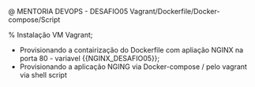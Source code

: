 @ MENTORIA DEVOPS - DESAFIO05 Vagrant/Dockerfile/Docker-compose/Script

% Instalação VM Vagrant;
* Provisionando a contairização do Dockerfile com apliação NGINX na porta 80 - variavel {{NGINX_DESAFIO05}};
* Provisionando a aplicação NGING via Docker-compose / pelo vagrant via shell script
